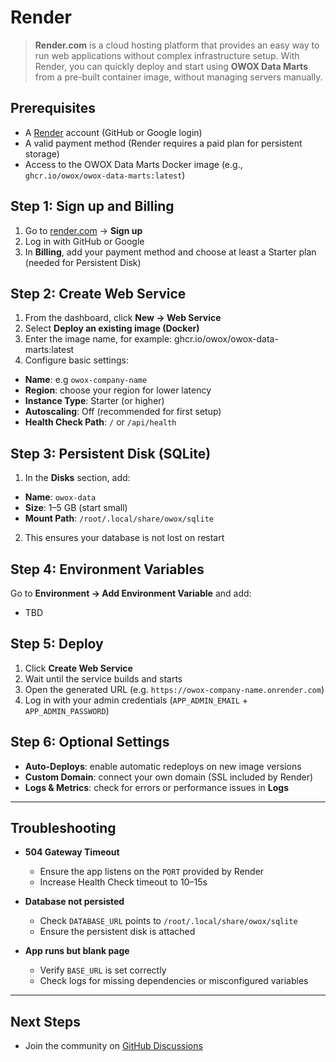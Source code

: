# Render

> **Render.com** is a cloud hosting platform that provides an easy way to run web applications without complex infrastructure setup. With Render, you can quickly deploy and start using **OWOX Data Marts** from a pre-built container image, without managing servers manually.

## Prerequisites

- A [Render](https://render.com) account (GitHub or Google login)
- A valid payment method (Render requires a paid plan for persistent storage)
- Access to the OWOX Data Marts Docker image (e.g., `ghcr.io/owox/owox-data-marts:latest`)

## Step 1: Sign up and Billing

1. Go to [render.com](https://render.com) → **Sign up**
2. Log in with GitHub or Google
3. In **Billing**, add your payment method and choose at least a Starter plan (needed for Persistent Disk)

## Step 2: Create Web Service

1. From the dashboard, click **New → Web Service**
2. Select **Deploy an existing image (Docker)**
3. Enter the image name, for example:  ghcr.io/owox/owox-data-marts:latest
4. Configure basic settings:
- **Name**: e.g `owox-company-name`
- **Region**: choose your region for lower latency
- **Instance Type**: Starter (or higher)
- **Autoscaling**: Off (recommended for first setup)
- **Health Check Path**: `/` or `/api/health`

## Step 3: Persistent Disk (SQLite)

1. In the **Disks** section, add:
- **Name**: `owox-data`
- **Size**: 1–5 GB (start small)
- **Mount Path**: `/root/.local/share/owox/sqlite`
2. This ensures your database is not lost on restart

## Step 4: Environment Variables

Go to **Environment → Add Environment Variable** and add:
- TBD

## Step 5: Deploy

1. Click **Create Web Service**
2. Wait until the service builds and starts
3. Open the generated URL (e.g. `https://owox-company-name.onrender.com`)
4. Log in with your admin credentials (`APP_ADMIN_EMAIL` + `APP_ADMIN_PASSWORD`)

## Step 6: Optional Settings

- **Auto-Deploys**: enable automatic redeploys on new image versions
- **Custom Domain**: connect your own domain (SSL included by Render)
- **Logs & Metrics**: check for errors or performance issues in **Logs**

---

## Troubleshooting

- **504 Gateway Timeout**
  - Ensure the app listens on the `PORT` provided by Render
  - Increase Health Check timeout to 10–15s

- **Database not persisted**  
  - Check `DATABASE_URL` points to `/root/.local/share/owox/sqlite`
  - Ensure the persistent disk is attached

- **App runs but blank page**  
  - Verify `BASE_URL` is set correctly
  - Check logs for missing dependencies or misconfigured variables

---

## Next Steps

- Join the community on [GitHub Discussions](https://github.com/OWOX/owox-data-marts/discussions)
